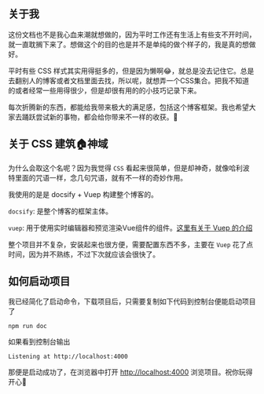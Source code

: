 ## 关于我

这份文档也不是我心血来潮就想做的，因为平时工作还有生活上有些支不开时间，就一直耽搁下来了。想做这个的目的也是并不是单纯的做个样子的，我是真的想做好。

平时有些 CSS 样式其实用得挺多的，但是因为懒啊😂，就总是没去记住它。总是去翻别人的博客或者文档里面去找，所以呢，就想弄一个CSS集合。把我不知道的或者经常一些用得很少，但是却很有用的的小技巧记录下来。

每次折腾新的东西，都能给我带来极大的满足感，包括这个博客框架。我也希望大家去踊跃尝试新的事物，都会给你带来不一样的收获。👏


## 关于 CSS 建筑🏠神域

为什么会取这个名呢？因为我觉得 `CSS` 看起来很简单，但是却神奇，就像哈利波特里面的咒语一样，念几句咒语，就有不一样的奇妙作用。

我使用的是是 docsify + Vuep 构建整个博客的。

`docsify`: 是整个博客的框架主体。

`vuep`: 用于使用实时编辑器和预览渲染Vue组件的组件。[这里有关于 Vuep 的介绍](https://cinwell.com/vuep/#/?id=demo)

整个项目并不复杂，安装起来也很方便，需要配置东西不多，主要在 `Vuep` 花了点时间，因为并不熟练，不过下次就应该会很快了。


## 如何启动项目

我已经简化了启动命令，下载项目后，只需要复制如下代码到控制台便能启动项目了

```
npm run doc
```

如果看到控制台输出

```
Listening at http://localhost:4000
```

那便是启动成功了，在浏览器中打开 [http://localhost:4000](http://localhost:4000) 浏览项目。祝你玩得开心🍭